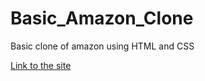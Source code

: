 # Basic_Amazon_Clone

Basic clone of amazon using HTML and CSS

[Link to the site](https://kotlathanuja.github.io/Basic_Amazon_Clone/)
